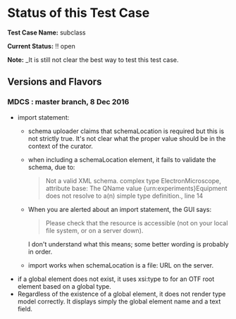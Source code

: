 # Status of this Test Case

**Test Case Name:**  subclass

**Current Status:**  :bangbang: open

**Note:**  _It is still not clear the best way to test this test case.

## Versions and Flavors

### MDCS : master branch, 8 Dec 2016

  * import statement:
    *  schema uploader claims that schemaLocation is required but
       this is not strictly true.  It's not clear what the proper
       value should be in the context of the curator.
    *  when including a schemaLocation element, it fails to validate
       the schema, due to:

         > Not a valid XML schema.
         > complex type ElectronMicroscope, attribute base: The QName value {urn:experiments}Equipment does not resolve to a(n) simple type definition., line 14

    *  When you are alerted about an import statement, the GUI says:

       > Please check that the resource is accessible (not on your local file system, or on a server down).

       I don't understand what this means; some better wording is
       probably in order.

    *  import works when schemaLocation is a file: URL on the server.
  *  if a global element does not exist, it uses xsi:type to for an
     OTF root element based on a global type.
  *  Regardless of the existence of a global element, it does not
     render type model correctly.  It displays simply the global
     element name and a text field.  
